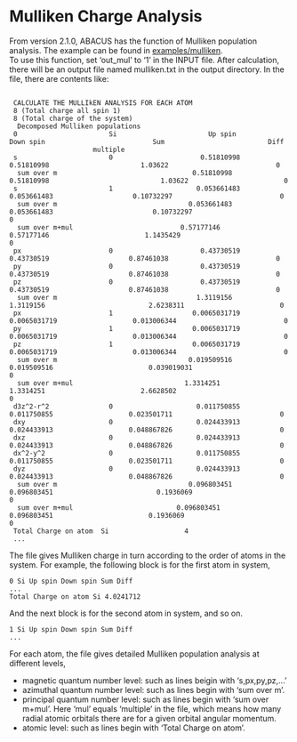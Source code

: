 # Mulliken Charge Analysis

From version 2.1.0, ABACUS has the function of Mulliken population analysis. The example can be found in [examples/mulliken](https://github.com/deepmodeling/abacus-develop/tree/develop/examples/mulliken). \
To use this function, set ‘out_mul’ to ‘1’ in the INPUT file. After calculation, there will be an output file named mulliken.txt in the output directory. In the file, there are contents like:

```

 CALCULATE THE MULLIkEN ANALYSIS FOR EACH ATOM
 8 (Total charge all spin 1)
 8 (Total charge of the system)
  Decomposed Mulliken populations
 0                       Si                       Up spin                     Down spin                           Sum                          Diff
                     multiple
 s                       0                      0.51810998                    0.51810998                       1.03622                           0
  sum over m                                  0.51810998                    0.51810998                            1.03622                        0
 s                       1                     0.053661483                   0.053661483                    0.10732297                           0
  sum over m                                 0.053661483                   0.053661483                         0.10732297                        0
  sum over m+mul                           0.57177146                    0.57177146                        1.1435429                            0
 px                      0                      0.43730519                    0.43730519                    0.87461038                           0
 py                      0                      0.43730519                    0.43730519                    0.87461038                           0
 pz                      0                      0.43730519                    0.43730519                    0.87461038                           0
  sum over m                                   1.3119156                     1.3119156                          2.6238311                        0
 px                      1                    0.0065031719                  0.0065031719                   0.013006344                           0
 py                      1                    0.0065031719                  0.0065031719                   0.013006344                           0
 pz                      1                    0.0065031719                  0.0065031719                   0.013006344                           0
  sum over m                                 0.019509516                   0.019509516                        0.039019031                        0
  sum over m+mul                            1.3314251                     1.3314251                        2.6628502                            0
 d3z^2-r^2               0                     0.011750855                   0.011750855                   0.023501711                           0
 dxy                     0                     0.024433913                   0.024433913                   0.048867826                           0
 dxz                     0                     0.024433913                   0.024433913                   0.048867826                           0
 dx^2-y^2                0                     0.011750855                   0.011750855                   0.023501711                           0
 dyz                     0                     0.024433913                   0.024433913                   0.048867826                           0
  sum over m                                 0.096803451                   0.096803451                          0.1936069                        0
  sum over m+mul                          0.096803451                   0.096803451                        0.1936069                            0
 Total Charge on atom  Si                   4
 ...
```
The file gives Mulliken charge in turn according to the order of atoms in the system. For example, the following block is for the first atom in system,
```
0 Si Up spin Down spin Sum Diff
...
Total Charge on atom Si 4.0241712
```

And the next block is for the second atom in system, and so on.
```
1 Si Up spin Down spin Sum Diff
...
```
For each atom, the file gives detailed Mulliken population analysis at different levels,
- magnetic quantum number level: such as lines beigin with ‘s,px,py,pz,...’
- azimuthal quantum number level: such as lines begin with ‘sum over m’.
- principal quantum number level: such as lines begin with ‘sum over m+mul’. Here ‘mul’
equals ‘multiple’ in the file, which means how many radial atomic orbitals there are for a given orbital angular momentum.
- atomic level: such as lines begin with ‘Total Charge on atom’.